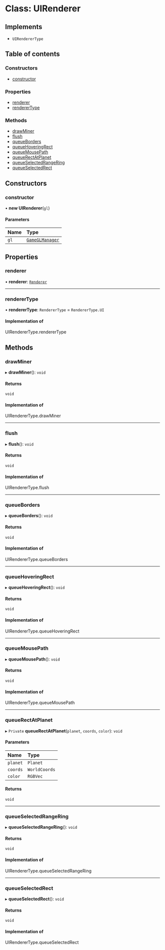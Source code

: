 # Class: UIRenderer

## Implements

- `UIRendererType`

## Table of contents

### Constructors

- [constructor](UIRenderer.md#constructor)

### Properties

- [renderer](UIRenderer.md#renderer)
- [rendererType](UIRenderer.md#renderertype)

### Methods

- [drawMiner](UIRenderer.md#drawminer)
- [flush](UIRenderer.md#flush)
- [queueBorders](UIRenderer.md#queueborders)
- [queueHoveringRect](UIRenderer.md#queuehoveringrect)
- [queueMousePath](UIRenderer.md#queuemousepath)
- [queueRectAtPlanet](UIRenderer.md#queuerectatplanet)
- [queueSelectedRangeRing](UIRenderer.md#queueselectedrangering)
- [queueSelectedRect](UIRenderer.md#queueselectedrect)

## Constructors

### constructor

• **new UIRenderer**(`gl`)

#### Parameters

| Name | Type |
| :------ | :------ |
| `gl` | [`GameGLManager`](GameGLManager.md) |

## Properties

### renderer

• **renderer**: [`Renderer`](Renderer.md)

___

### rendererType

• **rendererType**: `RendererType` = `RendererType.UI`

#### Implementation of

UIRendererType.rendererType

## Methods

### drawMiner

▸ **drawMiner**(): `void`

#### Returns

`void`

#### Implementation of

UIRendererType.drawMiner

___

### flush

▸ **flush**(): `void`

#### Returns

`void`

#### Implementation of

UIRendererType.flush

___

### queueBorders

▸ **queueBorders**(): `void`

#### Returns

`void`

#### Implementation of

UIRendererType.queueBorders

___

### queueHoveringRect

▸ **queueHoveringRect**(): `void`

#### Returns

`void`

#### Implementation of

UIRendererType.queueHoveringRect

___

### queueMousePath

▸ **queueMousePath**(): `void`

#### Returns

`void`

#### Implementation of

UIRendererType.queueMousePath

___

### queueRectAtPlanet

▸ `Private` **queueRectAtPlanet**(`planet`, `coords`, `color`): `void`

#### Parameters

| Name | Type |
| :------ | :------ |
| `planet` | `Planet` |
| `coords` | `WorldCoords` |
| `color` | `RGBVec` |

#### Returns

`void`

___

### queueSelectedRangeRing

▸ **queueSelectedRangeRing**(): `void`

#### Returns

`void`

#### Implementation of

UIRendererType.queueSelectedRangeRing

___

### queueSelectedRect

▸ **queueSelectedRect**(): `void`

#### Returns

`void`

#### Implementation of

UIRendererType.queueSelectedRect
